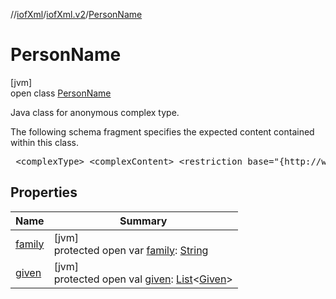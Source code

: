//[iofXml](../../../index.md)/[iofXml.v2](../index.md)/[PersonName](index.md)

# PersonName

[jvm]\
open class [PersonName](index.md)

<p>Java class for anonymous complex type. <p>The following schema fragment specifies the expected content contained within this class. <pre> &lt;complexType&gt; &lt;complexContent&gt; &lt;restriction base="{http://www.w3.org/2001/XMLSchema}anyType"&gt; &lt;sequence&gt; &lt;element ref="{}Family"/&gt; &lt;element ref="{}Given" maxOccurs="unbounded"/&gt; &lt;/sequence&gt; &lt;/restriction&gt; &lt;/complexContent&gt; &lt;/complexType&gt; </pre>

## Properties

| Name | Summary |
|---|---|
| [family](family.md) | [jvm]<br>protected open var [family](family.md): [String](https://docs.oracle.com/javase/8/docs/api/java/lang/String.html) |
| [given](given.md) | [jvm]<br>protected open val [given](given.md): [List](https://docs.oracle.com/javase/8/docs/api/java/util/List.html)<[Given](../-given/index.md)> |
